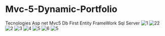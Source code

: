 # Mvc-5-Dynamic-Portfolio
Tecnologies
Asp net Mvc5
Db First
Entity FrameWork
Sql Server
![1](https://github.com/ozlemkarakoc/Mvc-5-Dynamic-Portfolio/assets/59397710/e66c2e96-a3d5-4ad5-ab51-5dd60a4710d8)
![22](https://github.com/ozlemkarakoc/Mvc-5-Dynamic-Portfolio/assets/59397710/e72422c8-4aeb-47f5-9b61-c9400e86e85f)
![2](https://github.com/ozlemkarakoc/Mvc-5-Dynamic-Portfolio/assets/59397710/0ee02b47-9fce-471f-9ea4-7c6f0778b9cf)
![3](https://github.com/ozlemkarakoc/Mvc-5-Dynamic-Portfolio/assets/59397710/67ef0aa7-e666-4a07-8076-045af7d0c3aa)
![4](https://github.com/ozlemkarakoc/Mvc-5-Dynamic-Portfolio/assets/59397710/cfc0a0c0-7126-43c2-b07c-f4952c3e75d5)
![5](https://github.com/ozlemkarakoc/Mvc-5-Dynamic-Portfolio/assets/59397710/793b86d8-d4ef-4447-8ed2-194a49e05f1d)
![6](https://github.com/ozlemkarakoc/Mvc-5-Dynamic-Portfolio/assets/59397710/7fa93287-0fcc-49f3-a7a2-003fb807bc60)
![5](https://github.com/ozlemkarakoc/Mvc-5-Dynamic-Portfolio/assets/59397710/793b86d8-d4ef-4447-8ed2-194a49e05f1d)
